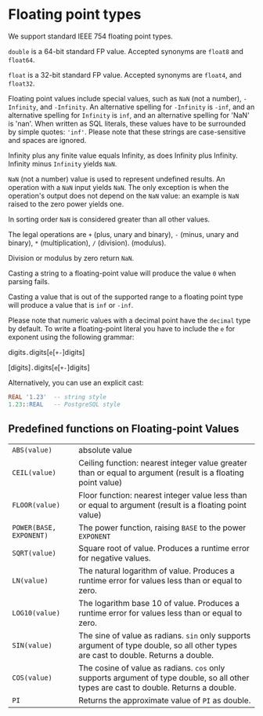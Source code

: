 # Floating point types

We support standard IEEE 754 floating point types.

`double` is a 64-bit standard FP value.  Accepted synonyms are
`float8` and `float64`.

`float` is a 32-bit standard FP value.  Accepted synonyms are
`float4`, and `float32`.

Floating point values include special values, such as `NaN` (not a
number), `-Infinity`, and `-Infinity`.  An alternative spelling for
`-Infinity` is `-inf`, and an alternative spelling for `Infinity` is
`inf`, and an alternative spelling for 'NaN' is 'nan'.  When written
as SQL literals, these values have to be surrounded by simple quotes:
`'inf'`.  Please note that these strings are case-sensitive and spaces
are ignored.

Infinity plus any finite value equals Infinity, as does Infinity plus
Infinity.  Infinity minus `Infinity` yields `NaN`.

`NaN` (not a number) value is used to represent undefined results.
An operation with a `NaN` input yields `NaN`.  The only exception
is when the operation's output does not depend on the `NaN` value:
an example is `NaN` raised to the zero power yields one.

In sorting order `NaN` is considered greater than all other values.

The legal operations are `+` (plus, unary and binary), `-` (minus,
unary and binary), `*` (multiplication), `/` (division).
(modulus).

Division or modulus by zero return `NaN`.

Casting a string to a floating-point value will produce the value
`0` when parsing fails.

Casting a value that is out of the supported range to a floating
point type will produce a value that is `inf` or `-inf`.

Please note that numeric values with a decimal point have the
`decimal` type by default.  To write a floating-point literal you have
to include the `e` for exponent using the following grammar:

digits`.`digits[`e`[`+-`]digits]

[digits]`.`digits[`e`[`+-`]digits]

Alternatively, you can use an explicit cast:

```SQL
REAL '1.23'  -- string style
1.23::REAL   -- PostgreSQL style
```

## Predefined functions on Floating-point Values

<table>
  <tr>
    <td><code>ABS(value)</code></td>
    <td>absolute value</td>
  </tr>
  <tr>
    <td><code>CEIL(value)</code></td>
    <td>Ceiling function: nearest integer value greater than or equal to argument (result is a floating point value)</td>
  </tr>
  <tr>
    <td><code>FLOOR(value)</code></td>
    <td>Floor function: nearest integer value less than or equal to argument (result is a floating point value)</td>
  </tr>
  <tr>
    <td><code>POWER(BASE, EXPONENT)</code></td>
    <td>The power function, raising <code>BASE</code> to the power <code>EXPONENT</code></td>
  </tr>
  <tr>
    <td><code>SQRT(value)</code></td>
    <td>Square root of value. Produces a runtime error for negative values.</td>
  </tr>
  <tr>
    <td><code>LN(value)</code></td>
    <td>The natural logarithm of value. Produces a runtime error for values less than or equal to zero.</td>
  </tr>
  <tr>
    <td><code>LOG10(value)</code></td>
    <td>The logarithm base 10 of value. Produces a runtime error for values less than or equal to zero.</td>
  </tr>
  <tr>
    <td><code>SIN(value)</code></td>
    <td>The sine of value as radians. <code>sin</code> only supports argument of type double, so all other types are cast to double. Returns a double.</td>
  </tr>
  <tr>
    <td><code>COS(value)</code></td>
    <td>The cosine of value as radians. <code>cos</code> only supports argument of type double, so all other types are cast to double. Returns a double.</td>
  </tr>
  <tr>
    <td><code>PI</code></td>
    <td>Returns the approximate value of <code>PI</code> as double.</td>
  </tr>
</table>
